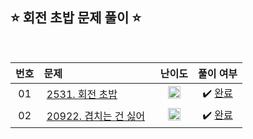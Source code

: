 ## ⭐️ 회전 초밥 문제 풀이 ⭐️ 

<br>

<!-- 💭 [진행 중]  ✔️ [완료] -->

| **번호** | **문제** | **난이도** | **풀이 여부** |
|:--------:|:--------|:----------:|:-----------:|
| 01 | &nbsp;[2531. 회전 초밥](https://www.acmicpc.net/problem/2531)&nbsp;&nbsp; | &nbsp;&nbsp;<img src="https://github.com/yuuforest/Baekjoon/assets/97596022/b865c934-26be-488e-aec2-cfaf969e1632" width="20"/>&nbsp;&nbsp; | &nbsp;✔️ [완료](https://github.com/yuuforest/Baekjoon/blob/main/Java/src/%ED%88%AC%ED%8F%AC%EC%9D%B8%ED%84%B0/Prob2531.java)&nbsp; |
| 02 | &nbsp;[20922. 겹치는 건 싫어](https://www.acmicpc.net/problem/20922)&nbsp;&nbsp; | &nbsp;&nbsp;<img src="https://github.com/yuuforest/Baekjoon/assets/97596022/b865c934-26be-488e-aec2-cfaf969e1632" width="20"/>&nbsp;&nbsp; | &nbsp;✔️ [완료](https://github.com/yuuforest/Baekjoon/blob/main/Java/src/%ED%88%AC%ED%8F%AC%EC%9D%B8%ED%84%B0/Prob20922.java)&nbsp; |


